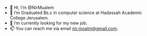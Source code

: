 - 👋 Hi, I’m @NirMualem
- 🌱 I’m Graduated Bs.c in computer science at Hadassah Academic College Jerusalem.
- 👀 I’m currently looking for my new job.
- 📫 You can reach me via email nir.moalm@gmail.com.

<!---
NirMualem/NirMualem is a ✨ special ✨ repository because its `README.md` (this file) appears on your GitHub profile.
You can click the Preview link to take a look at your changes.
--->
